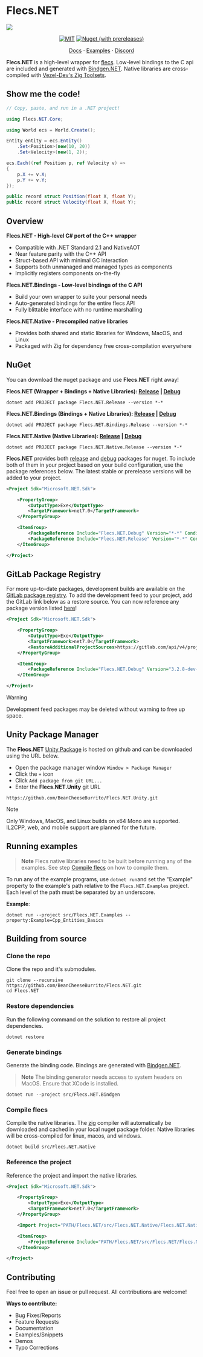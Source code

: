 # Flecs.NET
![](https://raw.githubusercontent.com/SanderMertens/flecs/master/docs/img/logo.png)

<div align="center">

[![MIT](https://img.shields.io/badge/license-MIT-blue.svg?style=for-the-badge)](https://github.com/SanderMertens/flecs/blob/master/LICENSE)
[![Nuget (with prereleases)](https://img.shields.io/nuget/vpre/Flecs.NET.Release?style=for-the-badge&color=blue)](https://www.nuget.org/packages/Flecs.NET.Release)

[Docs](https://beancheeseburrito.github.io/Flecs.NET.Docs/) · [Examples](https://github.com/BeanCheeseBurrito/Flecs.NET/tree/main/src/Flecs.NET.Examples) · [Discord](https://discord.gg/BEzP5Rgrrp)

</div>

**Flecs.NET** is a high-level wrapper for [flecs](https://github.com/SanderMertens/flecs). Low-level bindings to the C api are included and generated with [Bindgen.NET](https://github.com/BeanCheeseBurrito/Bindgen.NET). Native libraries are cross-compiled with [Vezel-Dev's Zig Toolsets](https://github.com/vezel-dev/zig-toolsets).

## Show me the code!
```csharp
// Copy, paste, and run in a .NET project!

using Flecs.NET.Core;

using World ecs = World.Create();

Entity entity = ecs.Entity()
    .Set<Position>(new(10, 20))
    .Set<Velocity>(new(1, 2));

ecs.Each((ref Position p, ref Velocity v) =>
{
    p.X += v.X;
    p.Y += v.Y;
});

public record struct Position(float X, float Y);
public record struct Velocity(float X, float Y);
```

## Overview
**Flecs.NET - High-level C# port of the C++ wrapper**
- Compatible with .NET Standard 2.1 and NativeAOT
- Near feature parity with the C++ API
- Struct-based API with minimal GC interaction
- Supports both unmanaged and managed types as components
- Implicitly registers components on-the-fly

**Flecs.NET.Bindings - Low-level bindings of the C API**
- Build your own wrapper to suite your personal needs
- Auto-generated bindings for the entire flecs API
- Fully blittable interface with no runtime marshalling

**Flecs.NET.Native - Precompiled native libraries**
- Provides both shared and static libraries for Windows, MacOS, and Linux
- Packaged with Zig for dependency free cross-compilation everywhere

## NuGet
You can download the nuget package and use **Flecs.NET** right away!

**Flecs.NET (Wrapper + Bindings + Native Libraries): [Release](https://www.nuget.org/packages/Flecs.NET.Release/) | [Debug](https://www.nuget.org/packages/Flecs.NET.Debug/)**
```console
dotnet add PROJECT package Flecs.NET.Release --version *-*
```

**Flecs.NET.Bindings (Bindings + Native Libraries): [Release](https://www.nuget.org/packages/Flecs.NET.Bindings.Release/) | [Debug](https://www.nuget.org/packages/Flecs.NET.Bindings.Debug/)**
```console
dotnet add PROJECT package Flecs.NET.Bindings.Release --version *-*
```

**Flecs.NET.Native (Native Libraries): [Release](https://www.nuget.org/packages/Flecs.NET.Native.Release/) | [Debug](https://www.nuget.org/packages/Flecs.NET.Native.Debug/)**
```console
dotnet add PROJECT package Flecs.NET.Native.Release --version *-*
```

**Flecs.NET** provides both [release](https://www.nuget.org/packages/Flecs.NET.Release) and [debug](https://www.nuget.org/packages/Flecs.NET.Debug) packages for nuget.
To include both of them in your project based on your build configuration, use the package references below. The latest stable or prerelease versions will be added to your project.
```xml
<Project Sdk="Microsoft.NET.Sdk">

    <PropertyGroup>
        <OutputType>Exe</OutputType>
        <TargetFramework>net7.0</TargetFramework>
    </PropertyGroup>

    <ItemGroup>
        <PackageReference Include="Flecs.NET.Debug" Version="*-*" Condition="'$(Configuration)' == 'Debug'" />
        <PackageReference Include="Flecs.NET.Release" Version="*-*" Condition="'$(Configuration)' == 'Release'" />
    </ItemGroup>

</Project>
```

## GitLab Package Registry
For more up-to-date packages, development builds are available on the [GitLab package registry](https://gitlab.com/BeanCheeseBurrito/Flecs.NET/-/packages). To add the development feed to your project, add the GitLab link below  as a restore source. You can now reference any package version listed [here](https://gitlab.com/BeanCheeseBurrito/Flecs.NET/-/packages)!
```xml
<Project Sdk="Microsoft.NET.Sdk">

    <PropertyGroup>
        <OutputType>Exe</OutputType>
        <TargetFramework>net7.0</TargetFramework>
        <RestoreAdditionalProjectSources>https://gitlab.com/api/v4/projects/51698729/packages/nuget/index.json</RestoreAdditionalProjectSources>
    </PropertyGroup>

    <ItemGroup>
        <PackageReference Include="Flecs.NET.Debug" Version="3.2.8-dev-2023-10-30-11-06-14"/>
    </ItemGroup>

</Project>
```
> [!WARNING] 
> Development feed packages may be deleted without warning to free up space.

## Unity Package Manager
The **Flecs.NET** [Unity Package](https://github.com/BeanCheeseBurrito/Flecs.NET.Unity.git) is hosted on github and can be downloaded using the URL below.
- Open the package manager window ``Window > Package Manager``
- Click the ``+`` icon
- Click ``Add package from git URL...``
- Enter the **Flecs.NET.Unity** git URL
```console
https://github.com/BeanCheeseBurrito/Flecs.NET.Unity.git
```
> [!NOTE]
> Only Windows, MacOS, and Linux builds on x64 Mono are supported. IL2CPP, web, and mobile support are planned for the future.

## Running examples
> **Note**
> Flecs native libraries need to be built before running any of the examples. See step [Compile flecs](https://github.com/BeanCheeseBurrito/Flecs.NET#compile-flecs) on how to compile them.

To run any of the example programs, use ``dotnet run``and set the "Example" property to the example's path relative to the ``Flecs.NET.Examples`` project. Each level of the path must be separated by an underscore.

**Example**:
```console
dotnet run --project src/Flecs.NET.Examples --property:Example=Cpp_Entities_Basics
```

## Building from source
### Clone the repo
Clone the repo and it's submodules.
```console
git clone --recursive https://github.com/BeanCheeseBurrito/Flecs.NET.git
cd Flecs.NET
```
### Restore dependencies
Run the following command on the solution to restore all project dependencies.
```console
dotnet restore
```
### Generate bindings
Generate the binding code. Bindings are generated with [Bindgen.NET](https://github.com/BeanCheeseBurrito/Bindgen.NET).
> **Note**
> The binding generator needs access to system headers on MacOS. Ensure that XCode is installed.
```console
dotnet run --project src/Flecs.NET.Bindgen
```
### Compile flecs
Compile the native libraries. The [zig](https://ziglang.org/learn/overview/#cross-compiling-is-a-first-class-use-case) compiler will automatically be downloaded and cached in your local nuget package folder. Native libraries will be cross-compiled for linux, macos, and windows.
```console
dotnet build src/Flecs.NET.Native
```

### Reference the project
Reference the project and import the native libraries.

```xml
<Project Sdk="Microsoft.NET.Sdk">

    <PropertyGroup>
        <OutputType>Exe</OutputType>
        <TargetFramework>net7.0</TargetFramework>
    </PropertyGroup>

    <Import Project="PATH/Flecs.NET/src/Flecs.NET.Native/Flecs.NET.Native.targets" />

    <ItemGroup>
        <ProjectReference Include="PATH/Flecs.NET/src/Flecs.NET/Flecs.NET.csproj" />
    </ItemGroup>

</Project>
```
## Contributing
Feel free to open an issue or pull request. All contributions are welcome!

**Ways to contribute:**
- Bug Fixes/Reports
- Feature Requests
- Documentation
- Examples/Snippets
- Demos
- Typo Corrections
